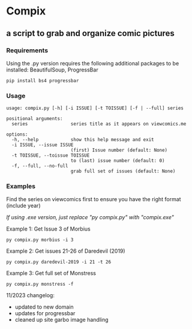 # Compix
## a script to grab and organize comic pictures

### Requirements

Using the .py version requires the following additional packages to be installed: BeautifulSoup, ProgressBar
```
pip install bs4 progressbar
```

### Usage
```
usage: compix.py [-h] [-i ISSUE] [-t TOISSUE] [-f | --full] series

positional arguments:
  series                series title as it appears on viewcomics.me

options:
  -h, --help            show this help message and exit
  -i ISSUE, --issue ISSUE
                        (first) Issue number (default: None)
  -t TOISSUE, --toissue TOISSUE
                        to (last) issue number (default: 0)
  -f, --full, --no-full
                        grab full set of issues (default: None)
```

### Examples
Find the series on viewcomics first to ensure you have the right format (include year)

*If using .exe version, just replace "py compix.py" with "compix.exe"*

Example 1: Get Issue 3 of Morbius
```
py compix.py morbius -i 3 
```

Example 2: Get issues 21-26 of Daredevil (2019)
```
py compix.py daredevil-2019 -i 21 -t 26
```

Example 3: Get full set of Monstress
```
py compix.py monstress -f
```

11/2023 changelog:
- updated to new domain
- updates for progressbar
- cleaned up site garbo image handling